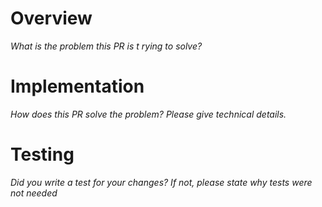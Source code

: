 # Overview

*What is the problem this PR is t rying to solve?*

# Implementation

*How does this PR solve the problem? Please give technical details.*

# Testing

*Did you write a test for your changes? If not, please state why tests were not needed*
